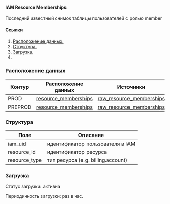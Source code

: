 #### IAM Resource Memberships:

Последний известный снимок таблицы пользователей с ролью member

#### Ссылки
1. [Расположение данных.](#расположение-данных)
2. [Структура.](#структура)
3. [Загрузка.](#загрузка)
4.
### Расположение данных
| Контур  | Расположение данных                                                                                                                     | Источники                                                                                                                                                |
|---------|-----------------------------------------------------------------------------------------------------------------------------------------|----------------------------------------------------------------------------------------------------------------------------------------------------------|
| PROD    | [resource_memberships](https://yt.yandex-team.ru/hahn/navigation?path=//home/cloud_analytics/dwh/ods/iam/resource_memberships)          | [raw_resource_memberships](https://yt.yandex-team.ru/hahn/navigation?path=//home/cloud-dwh/data/prod/raw/ydb/identity/other/iam/resource_memberships)    |
| PREPROD | [resource_memberships](https://yt.yandex-team.ru/hahn/navigation?path=//home/cloud_analytics/dwh_preprod/ods/iam/resource_memberships)  | [raw_resource_memberships](https://yt.yandex-team.ru/hahn/navigation?path=//home/cloud-dwh/data/preprod/raw/ydb/identity/other/iam/resource_memberships) |


### Структура
| Поле                    | Описание                           |
|-------------------------|------------------------------------|
| iam_uid                 | идентификатор пользователя в IAM   |
| resource_id             | идентификатор ресурса              |
| resource_type           | тип ресурса (e.g. billing.account) |



### Загрузка

Статус загрузки: активна

Периодичность загрузки: раз в час.
